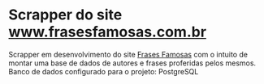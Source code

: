 # Scrapper do site www.frasesfamosas.com.br

Scrapper em desenvolvimento do site [Frases Famosas](https://www.frasesfamosas.com.br/) com o intuito de montar uma base de dados de autores e frases proferidas pelos mesmos.
Banco de dados configurado para o projeto: PostgreSQL

